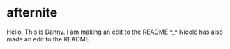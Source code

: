 # afternite
Hello, This is Danny. I am making an edit to the README ^_^
Nicole has also made an edit to the README